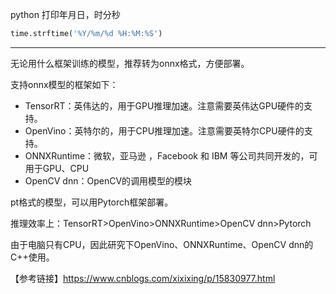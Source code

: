 python 打印年月日，时分秒

```python
time.strftime('%Y/%m/%d %H:%M:%S')
```

----

无论用什么框架训练的模型，推荐转为onnx格式，方便部署。

支持onnx模型的框架如下：

- TensorRT：英伟达的，用于GPU推理加速。注意需要英伟达GPU硬件的支持。
- OpenVino：英特尔的，用于CPU推理加速。注意需要英特尔CPU硬件的支持。
- ONNXRuntime：微软，亚马逊 ，Facebook 和 IBM 等公司共同开发的，可用于GPU、CPU
- OpenCV dnn：OpenCV的调用模型的模块

pt格式的模型，可以用Pytorch框架部署。

推理效率上：TensorRT>OpenVino>ONNXRuntime>OpenCV dnn>Pytorch

由于电脑只有CPU，因此研究下OpenVino、ONNXRuntime、OpenCV dnn的C++使用。

【参考链接】https://www.cnblogs.com/xixixing/p/15830977.html

